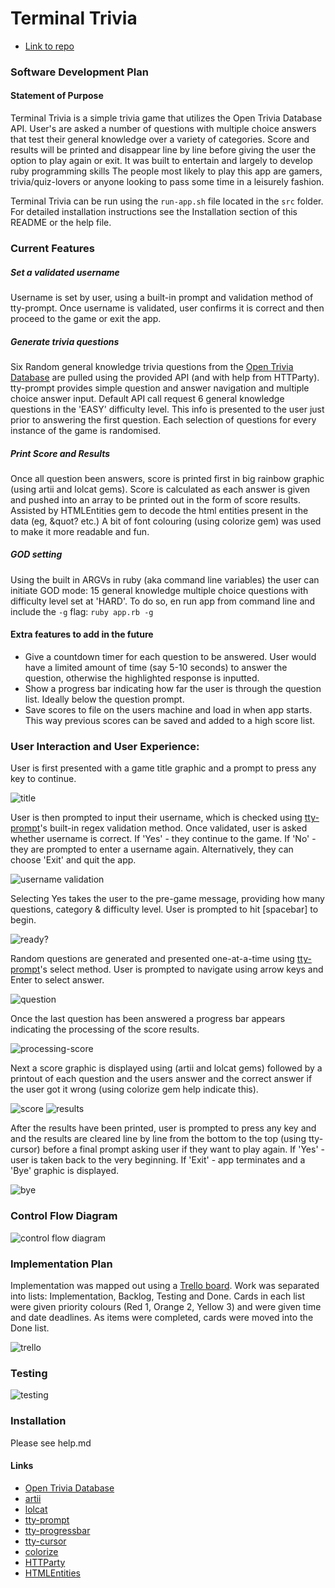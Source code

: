 # Terminal Trivia
- [Link to repo](https://github.com/Luke-kb/FLEXTRACK)
### Software Development Plan

#### Statement of Purpose

Terminal Trivia is a simple trivia game that utilizes the Open Trivia Database API. User's are asked a number of questions with multiple choice answers that test their general knowledge over a variety of categories. Score and results will be printed and disappear line by line before giving the user the option to play again or exit. It was built to entertain and largely to develop ruby programming skills The people most likely to play this app are gamers, trivia/quiz-lovers or anyone looking to pass some time in a leisurely fashion.

Terminal Trivia can be run using the `run-app.sh` file located in the `src` folder. 
For detailed installation instructions see the Installation section of this README or the help file.

### Current Features

##### Set a validated username
  Username is set by user, using a built-in prompt and validation method of tty-prompt. Once username is validated, user confirms it is correct and then proceed to the game or exit the app.
  
##### Generate trivia questions 
  Six Random general knowledge trivia questions from the [Open Trivia Database](https://opentdb.com/) are pulled using the provided API (and with help from HTTParty). tty-prompt provides simple question and answer navigation and multiple choice answer input. Default API call request 6 general knowledge questions in the 'EASY' difficulty level. This info is presented to the user just prior to answering the first question. Each selection of questions for every instance of the game is randomised.
  
##### Print Score and Results
  Once all question been answers, score is printed first in big rainbow graphic (using artii and lolcat gems). Score is calculated as each answer is given and pushed into an array to be printed out in the form of score results. Assisted by HTMLEntities gem to decode the html entities present in the data (eg, &quot? etc.) A bit of font colouring (using colorize gem) was used to make it more readable and fun.
  
  #####  GOD setting
  Using the built in ARGVs in ruby (aka command line variables) the user can initiate GOD mode: 15 general knowledge multiple choice questions with difficulty level set at 'HARD'. To do so, en run app from command line and include the `-g` flag: `ruby app.rb -g`

#### Extra features to add in the future

- Give a countdown timer for each question to be answered. User would have a limited amount of time (say 5-10 seconds) to answer the question, otherwise the highlighted response is inputted.
- Show a progress bar indicating how far the user is through the question list. Ideally below the question prompt.
- Save scores to file on the users machine and load in when app starts. This way previous scores can be saved and added to a high score list.

### User Interaction and User Experience:

  User is first presented with a game title graphic and a prompt to press any key to continue.
  
  ![title](docs/title.png)
  
  User is then prompted to input their username, which is checked using [tty-prompt](https://github.com/piotrmurach/tty-prompt)'s built-in regex validation method. Once validated, user is asked whether username is correct. If 'Yes' - they continue to the game. If 'No' - they are prompted to enter a username again. Alternatively, they can choose 'Exit' and quit the app.

  ![username validation](docs/username.png)

  Selecting Yes takes the user to the pre-game message, providing how many questions, category & difficulty level. User is prompted to hit [spacebar] to begin.

  ![ready?](docs/ready.png)

  Random questions are generated and presented one-at-a-time using [tty-prompt](https://github.com/piotrmurach/tty-prompt)'s select method. User is prompted to navigate using arrow keys and Enter to select answer.

  ![question](docs/prompt.png)

  Once the last question has been answered a progress bar appears indicating the processing of the score results.

  ![processing-score](docs/processing-score.png)

  Next a score graphic is displayed using (artii and lolcat gems) followed by a printout of each question and the users answer and the correct answer if the user got it wrong (using colorize gem help indicate this).

  ![score](docs/score1.png)
  ![results](docs/results.png)

  After the results have been printed, user is prompted to press any key and and the results are cleared line by line from the bottom to the top (using tty-cursor) before a final prompt asking user if they want to play again.
  If 'Yes' - user is taken back to the very beginning. 
  If 'Exit' - app terminates and a 'Bye' graphic is displayed.

  ![bye](docs/bye1.png)

### Control Flow Diagram 
![control flow diagram](docs/control-flow.png)

### Implementation Plan

Implementation was mapped out using a [Trello board](https://trello.com/b/YQG2urgj/triviaterminalapp). 
Work was separated into lists: Implementation, Backlog, Testing and Done.
Cards in each list were given priority colours (Red 1, Orange 2, Yellow 3) and were given time and date deadlines. As items were completed, cards were moved into the Done list.

![trello](docs/trello3.png)

### Testing

![testing](docs/testing1.png)

### Installation

Please see help.md
   
#### Links
- [Open Trivia Database](https://opentdb.com/)
- [artii](https://github.com/miketierney/artii)
- [lolcat](https://github.com/busyloop/lolcat)
- [tty-prompt](https://github.com/piotrmurach/tty-prompt)
- [tty-progressbar](https://github.com/piotrmurach/tty-progressbar)
- [tty-cursor](https://github.com/piotrmurach/tty-cursor)
- [colorize](https://github.com/fazibear/colorize)
- [HTTParty](https://github.com/jnunemaker/httparty)
- [HTMLEntities](https://github.com/threedaymonk/htmlentities)